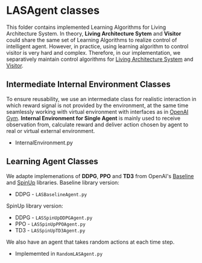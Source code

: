 # LASAgent classes
This folder contains implemented Learning Algorithms for Living Architecture System. In theory, **Living Architecture Sytem** and **Visitor** could share the same set of Learning Algorithms to realize control of intelligent agent. However, in practice, using learning algorithm to control visitor is very hard and complex. Therefore, in our implementation, we separatively maintain control algorithms for [Living Architecture System](https://github.com/UWaterloo-ASL/LAS_Gym/tree/master/LASAgent) and [Visitor](https://github.com/UWaterloo-ASL/LAS_Gym/tree/master/VisitorAgent).

## Intermediate Internal Environment Classes
To ensure reusability, we use an intermediate class for realistic interaction in which reward signal is not provided by the environment, at the same time seamlessly working with virtual environment with interfaces as in [OpenAI Gym](https://gym.openai.com/docs/). 
**Internal Environment for Single Agent** is mainly used to receive observation from, calculate reward and deliver action chosen by agent to real or virtual external environment.
   * InternalEnvironment.py

## Learning Agent Classes

We adapte implemenations of **DDPG**, **PPO** and **TD3** from OpenAI's [Baseline](https://github.com/openai/baselines) and [SpinUp](https://spinningup.openai.com/en/latest/#) libraries.
Baseline library version:
  * DDPG - `LASBaselineAgent.py`

SpinUp library version:
  * DDPG - `LASSpinUpDDPGAgent.py`
  * PPO - `LASSpinUpPPOAgent.py`
  * TD3 - `LASSpinUpTD3Agent.py`
 
We also have an agent that takes random actions at each time step.
   * Implememted in `RandomLASAgent.py`
